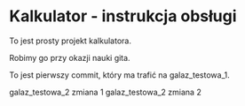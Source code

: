 # Kalkulator - instrukcja obsługi

To jest prosty projekt kalkulatora.

Robimy go przy okazji nauki gita.

To jest pierwszy commit, który ma trafić na galaz_testowa_1.

galaz_testowa_2 zmiana 1
galaz_testowa_2 zmiana 2